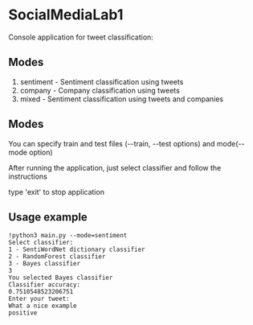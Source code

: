 # SocialMediaLab1

Console application for tweet classification:

## Modes
1. sentiment - Sentiment classification using tweets
2. company - Company classification using tweets
3. mixed - Sentiment classification using tweets and companies

## Modes
You can specify train and test files (--train, --test options) and mode(--mode option)

After running the application, just select classifier and follow the instructions

type 'exit' to stop application

## Usage example
    !python3 main.py --mode=sentiment
    Select classifier:
    1 - SentiWordNet dictionary classifier
    2 - RandomForest classifier
    3 - Bayes classifier
    3
    You selected Bayes classifier
    Classifier accuracy:
    0.7510548523206751
    Enter your tweet:
    What a nice example
    positive
